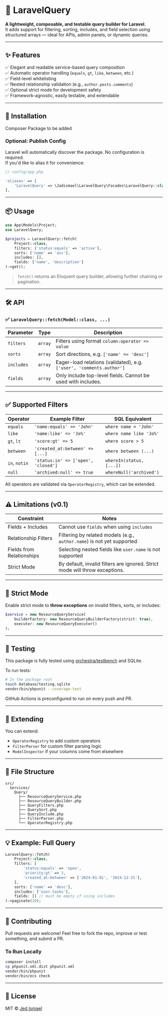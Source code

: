 # 🧠 LaravelQuery

**A lightweight, composable, and testable query builder for Laravel.**  
It adds support for filtering, sorting, includes, and field selection using structured arrays — ideal for APIs, admin panels, or dynamic queries.

---

## ✨ Features

✅ Elegant and readable service-based query composition  
✅ Automatic operator handling (`equals`, `gt`, `like`, `between`, etc.)  
✅ Field-level whitelisting  
✅ Nested relationship validation (e.g., `author.posts.comments`)  
✅ Optional strict mode for development safety  
✅ Framework-agnostic, easily testable, and extendable

---

## 🚀 Installation

Composer Package to be added

### Optional: Publish Config

Laravel will automatically discover the package. No configuration is required.  
If you'd like to alias it for convenience:

```php
// config/app.php

'aliases' => [
    'LaravelQuery' => \Jadismael\LaravelQuery\Facades\LaravelQuery::class,
],
```

---

## 📦 Usage

```php
use App\Models\Project;
use LaravelQuery;

$projects = LaravelQuery::fetch(
    Project::class,
    filters: ['status:equals' => 'active'],
    sorts: ['name' => 'asc'],
    includes: [],
    fields: ['name', 'description']
)->get();
```

> `fetch()` returns an Eloquent query builder, allowing further chaining or pagination.

---

## 🛠 API

### ✅ `LaravelQuery::fetch(Model::class, ...)`

| Parameter   | Type     | Description |
|-------------|----------|-------------|
| `filters`   | `array`  | Filters using format `column:operator => value` |
| `sorts`     | `array`  | Sort directions, e.g. `['name' => 'desc']` |
| `includes`  | `array`  | Eager-load relations (validated), e.g. `['user', 'comments.author']` |
| `fields`    | `array`  | Only include top-level fields. Cannot be used with includes. |

---

## ✅ Supported Filters

| Operator      | Example Filter                      | SQL Equivalent                  |
|---------------|-------------------------------------|----------------------------------|
| `equals`      | `'name:equals' => 'John'`           | `where name = 'John'`           |
| `like`        | `'name:like' => 'Jo%'`              | `where name like 'Jo%'`         |
| `gt`, `lt`    | `'score:gt' => 5`                   | `where score > 5`               |
| `between`     | `'created_at:between' => [...]`     | `where between (...)`           |
| `in`, `notin` | `'status:in' => ['open', 'closed']` | `whereIn(status, [...])`        |
| `null`        | `'archived:null' => true`           | `whereNull('archived')`         |

All operators are validated via `OperatorRegistry`, which can be extended.

---

## ⚠️ Limitations (v0.1)

| Constraint                     | Notes                                                                 |
|-------------------------------|-----------------------------------------------------------------------|
| Fields + Includes             | Cannot use `fields` when using `includes`                            |
| Relationship Filters          | Filtering by related models (e.g., `author.name`) is not yet supported |
| Fields from Relationships     | Selecting nested fields like `user.name` is not supported             |
| Strict Mode                   | By default, invalid filters are ignored. Strict mode will throw exceptions. |

---

## 🔐 Strict Mode

Enable strict mode to **throw exceptions** on invalid filters, sorts, or includes:

```php
$service = new ResourceQueryService(
    builderFactory: new ResourceQueryBuilderFactory(strict: true),
    executor: new ResourceQueryExecutor()
);
```

---

## 🧪 Testing

This package is fully tested using [orchestra/testbench](https://github.com/orchestral/testbench) and SQLite.

To run tests:

```bash
# In the package root
touch database/testing.sqlite
vendor/bin/phpunit --coverage-text
```

GitHub Actions is preconfigured to run on every push and PR.

---

## 🧩 Extending

You can extend:

- `OperatorRegistry` to add custom operators
- `FilterParser` for custom filter parsing logic
- `ModelInspector` if your columns come from elsewhere

---

## 📁 File Structure

```
src/
  Services/
    Query/
      ├── ResourceQueryService.php
      ├── ResourceQueryBuilder.php
      ├── QueryFilters.php
      ├── QuerySort.php
      ├── QueryInclude.php
      ├── FilterParser.php
      └── OperatorRegistry.php
```

---

## 💡 Example: Full Query

```php
LaravelQuery::fetch(
    Project::class,
    filters: [
        'status:equals' => 'open',
        'priority:gt' => 3,
        'created_at:between' => ['2024-01-01', '2024-12-31'],
    ],
    sorts: ['name' => 'desc'],
    includes: ['user.tasks'],
    fields: [] // must be empty if using includes
)->paginate(10);
```

---

## 🤝 Contributing

Pull requests are welcome! Feel free to fork the repo, improve or test something, and submit a PR.

### To Run Locally

```bash
composer install
cp phpunit.xml.dist phpunit.xml
vendor/bin/phpunit
vendor/bin/ecs check
```

---

## 📄 License

MIT © [Jed Ismael](https://github.com/jedismael)